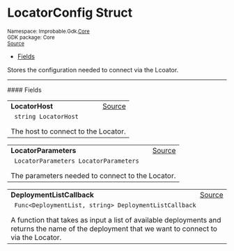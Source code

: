 
# LocatorConfig Struct
<sup>
Namespace: Improbable.Gdk.<a href="{{urlRoot}}/api/core-index">Core</a><br/>
GDK package: Core<br/>
<a href="https://www.github.com/spatialos/gdk-for-unity/blob/b136dc2b/workers/unity/Packages/com.improbable.gdk.core/Config/RuntimeConfig.cs/#L41">Source</a>
<style>
a code {
                    padding: 0em 0.25em!important;
}
code {
                    background-color: #ffffff!important;
}
</style>
</sup>
<nav id="pageToc" class="page-toc"><ul><li><a href="#fields">Fields</a>
</ul></nav>

</p>



<p>Stores the configuration needed to connect via the Lcoator. </p>








</p>
<hr style="width:100%; border-top-color:#d8d8d8" />
#### Fields


</p>




<table width="100%">
    <tr>
        <td style="border-right:none"><b>LocatorHost</b></td>
        <td style="border-left:none; text-align:right"><a href="https://www.github.com/spatialos/gdk-for-unity/blob/b136dc2b/workers/unity/Packages/com.improbable.gdk.core/Config/RuntimeConfig.cs/#L46">Source</a></td>
    </tr>
    <tr>
        <td colspan="2">
<code> string LocatorHost</code></p>
The host to connect to the Locator. 

</td>
    </tr>
</table>


<table width="100%">
    <tr>
        <td style="border-right:none"><b>LocatorParameters</b></td>
        <td style="border-left:none; text-align:right"><a href="https://www.github.com/spatialos/gdk-for-unity/blob/b136dc2b/workers/unity/Packages/com.improbable.gdk.core/Config/RuntimeConfig.cs/#L51">Source</a></td>
    </tr>
    <tr>
        <td colspan="2">
<code> LocatorParameters LocatorParameters</code></p>
The parameters needed to connect to the Locator. 

</td>
    </tr>
</table>


<table width="100%">
    <tr>
        <td style="border-right:none"><b>DeploymentListCallback</b></td>
        <td style="border-left:none; text-align:right"><a href="https://www.github.com/spatialos/gdk-for-unity/blob/b136dc2b/workers/unity/Packages/com.improbable.gdk.core/Config/RuntimeConfig.cs/#L57">Source</a></td>
    </tr>
    <tr>
        <td colspan="2">
<code> Func&lt;DeploymentList, string&gt; DeploymentListCallback</code></p>
A function that takes as input a list of available deployments and returns the name of the deployment that we want to connect to via the Locator. 

</td>
    </tr>
</table>










